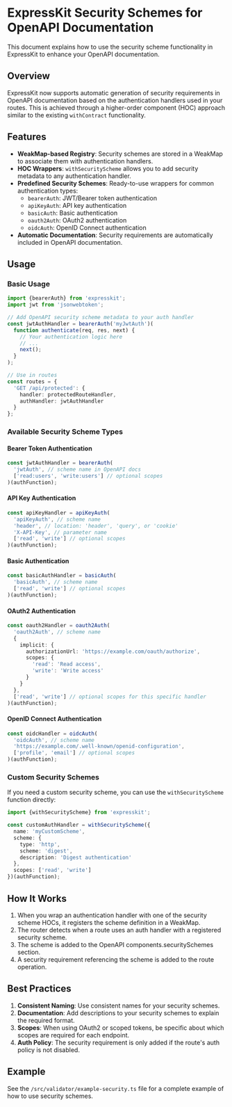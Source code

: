 # ExpressKit Security Schemes for OpenAPI Documentation

This document explains how to use the security scheme functionality in ExpressKit to enhance your OpenAPI documentation.

## Overview

ExpressKit now supports automatic generation of security requirements in OpenAPI documentation based on the authentication handlers used in your routes. This is achieved through a higher-order component (HOC) approach similar to the existing `withContract` functionality.

## Features

- **WeakMap-based Registry**: Security schemes are stored in a WeakMap to associate them with authentication handlers.
- **HOC Wrappers**: `withSecurityScheme` allows you to add security metadata to any authentication handler.
- **Predefined Security Schemes**: Ready-to-use wrappers for common authentication types:
  - `bearerAuth`: JWT/Bearer token authentication
  - `apiKeyAuth`: API key authentication
  - `basicAuth`: Basic authentication
  - `oauth2Auth`: OAuth2 authentication
  - `oidcAuth`: OpenID Connect authentication
- **Automatic Documentation**: Security requirements are automatically included in OpenAPI documentation.

## Usage

### Basic Usage

```typescript
import {bearerAuth} from 'expresskit';
import jwt from 'jsonwebtoken';

// Add OpenAPI security scheme metadata to your auth handler
const jwtAuthHandler = bearerAuth('myJwtAuth')(
  function authenticate(req, res, next) {
    // Your authentication logic here
    // ...
    next();
  }
);

// Use in routes
const routes = {
  'GET /api/protected': {
    handler: protectedRouteHandler,
    authHandler: jwtAuthHandler
  }
};
```

### Available Security Scheme Types

#### Bearer Token Authentication

```typescript
const jwtAuthHandler = bearerAuth(
  'jwtAuth', // scheme name in OpenAPI docs
  ['read:users', 'write:users'] // optional scopes
)(authFunction);
```

#### API Key Authentication

```typescript
const apiKeyHandler = apiKeyAuth(
  'apiKeyAuth', // scheme name
  'header', // location: 'header', 'query', or 'cookie'
  'X-API-Key', // parameter name
  ['read', 'write'] // optional scopes
)(authFunction);
```

#### Basic Authentication

```typescript
const basicAuthHandler = basicAuth(
  'basicAuth', // scheme name
  ['read', 'write'] // optional scopes
)(authFunction);
```

#### OAuth2 Authentication

```typescript
const oauth2Handler = oauth2Auth(
  'oauth2Auth', // scheme name
  {
    implicit: {
      authorizationUrl: 'https://example.com/oauth/authorize',
      scopes: {
        'read': 'Read access',
        'write': 'Write access'
      }
    }
  },
  ['read', 'write'] // optional scopes for this specific handler
)(authFunction);
```

#### OpenID Connect Authentication

```typescript
const oidcHandler = oidcAuth(
  'oidcAuth', // scheme name
  'https://example.com/.well-known/openid-configuration',
  ['profile', 'email'] // optional scopes
)(authFunction);
```

### Custom Security Schemes

If you need a custom security scheme, you can use the `withSecurityScheme` function directly:

```typescript
import {withSecurityScheme} from 'expresskit';

const customAuthHandler = withSecurityScheme({
  name: 'myCustomScheme',
  scheme: {
    type: 'http',
    scheme: 'digest',
    description: 'Digest authentication'
  },
  scopes: ['read', 'write']
})(authFunction);
```

## How It Works

1. When you wrap an authentication handler with one of the security scheme HOCs, it registers the scheme definition in a WeakMap.
2. The router detects when a route uses an auth handler with a registered security scheme.
3. The scheme is added to the OpenAPI components.securitySchemes section.
4. A security requirement referencing the scheme is added to the route operation.

## Best Practices

1. **Consistent Naming**: Use consistent names for your security schemes.
2. **Documentation**: Add descriptions to your security schemes to explain the required format.
3. **Scopes**: When using OAuth2 or scoped tokens, be specific about which scopes are required for each endpoint.
4. **Auth Policy**: The security requirement is only added if the route's auth policy is not disabled.

## Example

See the `/src/validator/example-security.ts` file for a complete example of how to use security schemes.
